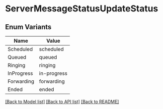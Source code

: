 # ServerMessageStatusUpdateStatus

## Enum Variants

| Name | Value |
|---- | -----|
| Scheduled | scheduled |
| Queued | queued |
| Ringing | ringing |
| InProgress | in-progress |
| Forwarding | forwarding |
| Ended | ended |


[[Back to Model list]](../README.md#documentation-for-models) [[Back to API list]](../README.md#documentation-for-api-endpoints) [[Back to README]](../README.md)


